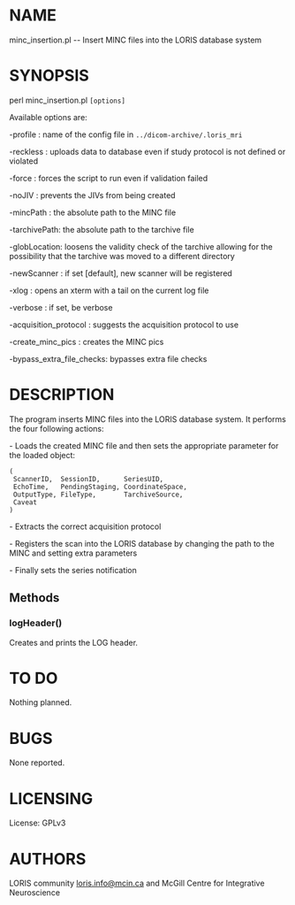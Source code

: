 # NAME

minc\_insertion.pl -- Insert MINC files into the LORIS database system

# SYNOPSIS

perl minc\_insertion.pl `[options]`

Available options are:

\-profile     : name of the config file in
                `../dicom-archive/.loris_mri`

\-reckless    : uploads data to database even if study protocol
                is not defined or violated

\-force       : forces the script to run even if validation failed

\-noJIV       : prevents the JIVs from being created

\-mincPath    : the absolute path to the MINC file

\-tarchivePath: the absolute path to the tarchive file

\-globLocation: loosens the validity check of the tarchive allowing
                 for the possibility that the tarchive was moved
                 to a different directory

\-newScanner  : if set \[default\], new scanner will be registered

\-xlog        : opens an xterm with a tail on the current log file

\-verbose     : if set, be verbose

\-acquisition\_protocol    : suggests the acquisition protocol to use

\-create\_minc\_pics        : creates the MINC pics

\-bypass\_extra\_file\_checks: bypasses extra file checks

# DESCRIPTION

The program inserts MINC files into the LORIS database system. It performs the
four following actions:

\- Loads the created MINC file and then sets the appropriate parameter for
the loaded object:

    (
     ScannerID,  SessionID,      SeriesUID,
     EchoTime,   PendingStaging, CoordinateSpace,
     OutputType, FileType,       TarchiveSource,
     Caveat
    )

\- Extracts the correct acquisition protocol

\- Registers the scan into the LORIS database by changing the path to the MINC
and setting extra parameters

\- Finally sets the series notification

## Methods

### logHeader()

Creates and prints the LOG header.

# TO DO

Nothing planned.

# BUGS

None reported.

# LICENSING

License: GPLv3

# AUTHORS

LORIS community <loris.info@mcin.ca> and McGill Centre for Integrative Neuroscience
